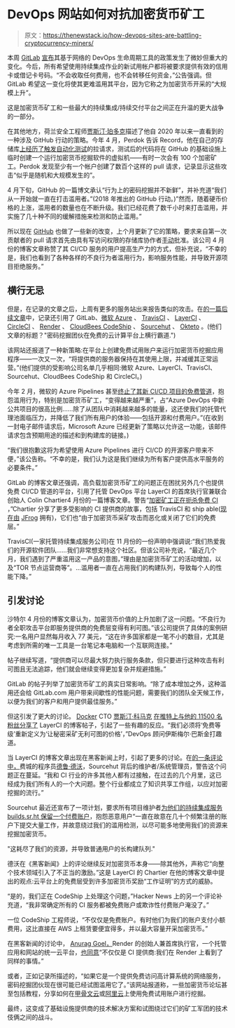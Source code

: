 # DevOps 网站如何对抗加密货币矿工

> 原文：<https://thenewstack.io/how-devops-sites-are-battling-cryptocurrency-miners/>

本周 [GitLab](https://about.gitlab.com/) [宣布](https://about.gitlab.com/blog/2021/05/17/prevent-crypto-mining-abuse/)其基于网络的 DevOps 生命周期工具的政策发生了微妙但重大的变化。今后，所有希望使用持续集成作业的新试用帐户都将被要求提供有效的信用卡或借记卡号码。“不会收取任何费用，也不会转移任何资金，”公告强调。但 GitLab 希望这一变化将使其更难滥用其平台，因为它称之为加密货币开采的“大规模上升”。

这是加密货币矿工和一些最大的持续集成/持续交付平台之间正在升温的更大战争的一部分。

在其他地方，荷兰安全工程师[贾斯汀·珀多克](https://twitter.com/JustinPerdok)描述了他自 2020 年以来一直看到的一种涉及 GitHub 行动的策略。今年 4 月，Perdok 告诉 Record，他在自己的存储库[上经历了触发自动化测试](https://therecord.media/github-investigating-crypto-mining-campaign-abusing-its-server-infrastructure/)的拉请求，测试后的代码将在 GitHub 的基础设施上临时创建一个运行加密货币挖掘软件的虚拟机——有时一次会有 100 个加密矿工。Perdok 发现至少有一个帐户创建了数百个这样的 pull 请求，记录显示这些攻击“似乎是随机和大规模发生的”。

4 月下旬，GitHub 的一篇博文承认“行为上的密码挖掘并不新鲜”，并补充道“我们从一开始就一直在打击滥用者。”(2018 年推出的 GitHub 行动。)”然而，随着硬币价格的上涨，滥用者的数量也在不断升级。我们已经花费了数千小时来打击滥用，并实施了几十种不同的缓解措施来检测和防止滥用。”

所以现在 [GitHub](https://github.com/) 也做了一些新的改变，上个月更新了它的策略，要求来自第一次贡献者的 pull 请求首先由具有写访问权限的存储库协作者[手动](https://docs.github.com/en/actions/managing-workflow-runs/approving-workflow-runs-from-public-forks)批准。该公司 4 月份的博客文章称赞了其 CI/CD 服务的用户提高生产力的方式，但补充说，“不幸的是，我们也看到了各种各样的不良行为者滥用行为，影响服务性能，并导致开源项目拒绝服务。”

## 横行无忌

但是，在记录的文章之后，上周有更多的服务站出来报告类似的攻击。在[的一篇后续文章](https://therecord.media/crypto-mining-gangs-are-running-amok-on-free-cloud-computing-platforms/)中，记录还引用了 GitLab、[微软 Azure](https://azure.microsoft.com/) 、 [TravisCI](https://travis-ci.com/) 、 [LayerCI](https://layerci.com/) 、 [CircleCI](https://circleci.com/) 、 [Render](https://render.com/) 、 [CloudBees CodeShip](https://www.cloudbees.com/products/codeship) 、 [Sourcehut](https://sourcehut.org/) 、 [Okteto](https://okteto.com/) 。(他们文章的标题？"密码挖掘团伙在免费的云计算平台上横行霸道.")

该网站还报道了一种新策略:在平台上创建免费试用账户来运行加密货币挖掘应用程序——一次又一次，“将提供商的服务器保持在其使用上限，并减缓其正常运营。”(他们提供的受影响公司名单几乎相同:微软 Azure、LayerCI、TravisCI、Sourcehut、CloudBees CodeShip 和 CircleCI。)

今年 2 月，微软的 Azure Pipelines 甚至[终止了其新 CI/CD 项目的免费管道](https://devblogs.microsoft.com/devops/change-in-azure-pipelines-grant-for-public-projects/)，抱怨滥用行为，特别是加密货币矿工，“变得越来越严重”，占“Azure DevOps 中新公共项目的很高比例……除了从团队中消耗越来越多的能量，这还使我们的托管代理池面临压力，并降低了我们所有用户的体验——包括开源和付费用户。”(在收到一封电子邮件请求后，Microsoft Azure 已经更新了策略以允许这一功能，该邮件请求包含预期用途的描述和到构建库的链接。)

“我们很抱歉这将为希望使用 Azure Pipelines 进行 CI/CD 的开源客户带来不便，”该公告称。“不幸的是，我们认为这是我们继续为所有客户提供高水平服务的必要条件。”

GitLab 的博客文章还强调，高负载加密货币矿工的问题正在困扰另外几个也提供免费 CI/CD 管道的平台，引用了托管 DevOps 平台 LayerCI 的首席执行官兼联合创始人 Colin Chartier4 月份的一篇博客文章。警告“[加密矿工正在扼杀免费 CI](https://layerci.com/blog/crypto-miners-are-killing-free-ci/) ，”Chartier 分享了更多受影响的 CI 提供商的故事，包括 TravisCI 和 ship able([现在由](https://jfrog.com/press/jfrog-acquires-shippable-delivers-complete-devops-pipeline-automation-from-code-to-production/?utm_source=thenewstack&utm_medium=website&utm_campaign=platform) [JFrog](https://jfrog.com/) 拥有)，它们也“由于加密货币采矿攻击而恶化或关闭了它们的免费层。”

TravisCI(一家托管持续集成服务公司)在 11 月份的一份声明中强调说:“我们热爱我们的开源软件团队……我们非常想支持这个社区。但该公司补充说，“最近几个月，我们遇到了严重滥用这一产品的意图，”理由是加密货币矿工的活动增加，以及“TOR 节点运营商等”。…滥用者一直在占用我们的构建队列，导致每个人的性能下降。”

## 引发讨论

沙特尔 4 月份的博客文章认为，加密货币价值的上升加剧了这一问题。“不良行为者全职攻击平台即服务提供商的免费层变得有利可图。”该公司提供了具体的案例研究:一名用户显然每月收入 77 美元，“这在许多国家都是一笔不小的数目，尤其是考虑到所需的唯一工具是一台笔记本电脑和一个互联网连接。”

帖子继续写道，“提供商可以尽最大努力执行服务条款，但只要进行这种攻击有利可图且无法追踪，他们就会继续变得更加复杂并规避措施。”

GitLab 的帖子列举了加密货币矿工的真实日常影响。“除了成本增加之外，这种滥用还会给 GitLab.com 用户带来间歇性的性能问题，需要我们的团队全天候工作，以便为我们的客户和用户提供最佳服务。”

但这引发了更大的讨论。 [Docker](https://www.docker.com/) CTO [贾斯汀·科马克](https://twitter.com/justincormack) [在推特上与他的 11500 名粉丝分享了](https://twitter.com/justincormack/status/1386614703145852929) LayerCI 的博客帖子，引起了一些有趣的反应。“我们必须将‘免费等级’重新定义为‘让秘密采矿无利可图的价格’，”DevOps 顾问伊斯梅尔·巴斯金打趣道。

当 LayerCI 的博客文章出现在黑客新闻上时，引起了更多的讨论。在[的一条评论中，](https://news.ycombinator.com/item?id=26937578)费城的程序员[德鲁·德沃](https://github.com/ddevault)，Sourcehut 背后的维护者/系统管理员，警告这个问题正在蔓延。“我和 CI 行业的许多其他人都有过接触，在过去的几个月里，这已经成为我们所有人的一个大问题。整个行业都成立了知识共享工作组，以应对加密挖掘的流行。”

Sourcehut 最近还宣布了一项计划，要求所有项目维护者[为他们的持续集成服务 builds.sr.ht 保留一个付费账户](https://man.sr.ht/ops/builds.sr.ht-migration.md)，抱怨恶意用户“一直在故意在几十个频繁注册的账户下提交大量工作，并故意绕过我们的滥用检测，以尽可能多地使用我们的资源来挖掘加密货币。

"这耗尽了我们的资源，并导致普通用户的长构建队列."

德沃在《黑客新闻》上的评论继续反对加密货币本身——除其他外，声称它“向整个技术领域引入了不正当的激励。”这是 LayerCI 的 Chartier 在他的博客文章中提出的观点:云平台上的免费层受到许多加密货币奖励“工作证明”的方式的威胁。

“是的，我们正在 CodeShip 上处理这个问题，”Hacker News 上的另一个评论补充道，“我非常确定所有的 CI 服务都被免费账户或欺诈性付费账户淹没了。”

一位 CodeShip 工程师说，“不仅仅是免费账户。有时他们为我们的账户支付小额费用，这比直接在 AWS 上租赁要便宜得多，并以最大容量开采加密货币。”

在黑客新闻的讨论中， [Anurag Goel，](https://www.linkedin.com/in/anuragoel/)Render 的创始人兼首席执行官，一个托管应用和网站的统一云平台，[也同意](https://news.ycombinator.com/item?id=26948311)“不仅仅是 CI 提供商:我们在 Render 上看到了同样的事情。”

或者，正如记录所描述的，“如果它是一个提供免费访问高计算系统的网络服务，密码挖掘团伙现在很可能已经试图滥用它了。”该网站报道称，一些加密货币论坛甚至包括教程，分享如何在[甲骨文云](https://www.oracle.com/cloud/)或[阿里云](https://us.alibabacloud.com/)上使用免费试用账户进行挖掘。

最终，这变成了基础设施提供商的技术解决方案和试图绕过它们的矿工军团的技术伎俩之间的战斗。

<svg xmlns:xlink="http://www.w3.org/1999/xlink" viewBox="0 0 68 31" version="1.1"><title>Group</title> <desc>Created with Sketch.</desc></svg>